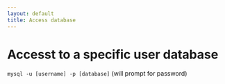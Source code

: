 ```yaml
---
layout: default
title: Access database
---
```


# Accesst to a specific user database

`mysql -u [username] -p [database]` (will prompt for password)
